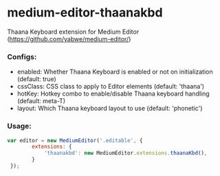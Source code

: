 # medium-editor-thaanakbd

Thaana Keyboard extension for Medium Editor (https://github.com/yabwe/medium-editor/)

### Configs:
* enabled: Whether Thaana Keyboard is enabled or not on initialization (default: true)
* cssClass: CSS class to apply to Editor elements (default: 'thaana')
* hotKey: Hotkey combo to enable/disable Thaana keyboard handling (default: meta-T)
* layout: Which Thaana keyboard layout to use (default: 'phonetic')

### Usage:
```javascript
var editor = new MediumEditor('.editable', {
        extensions: {
            'thaanakbd': new MediumEditor.extensions.thaanaKbd(),
        }
 });
```